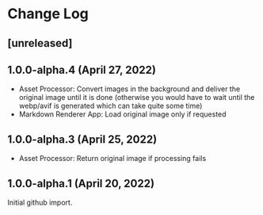 
# Change Log

## [unreleased]

## 1.0.0-alpha.4 (April 27, 2022)

 * Asset Processor: Convert images in the background and deliver the original image until it is done
   (otherwise you would have to wait until the webp/avif is generated which can take quite some time)
 * Markdown Renderer App: Load original image only if requested

## 1.0.0-alpha.3 (April 25, 2022)

 * Asset Processor: Return original image if processing fails

## 1.0.0-alpha.1 (April 20, 2022)

Initial github import.
